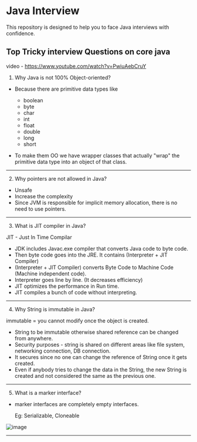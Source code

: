 # Java Interview 
This repository is designed to help you to face Java interviews with confidence.

## Top Tricky interview Questions on core java
video - https://www.youtube.com/watch?v=PwiuAebCruY

1. Why Java is not 100% Object-oriented?
* Because there are primitive data types like
    *  boolean
    *  byte
    *  char
    *  int
    *  float
    *  double
    *  long
    *  short
        
* To make them OO we have wrapper classes that actually "wrap" the primitive data type into an object of that class.
--------------------
2. Why pointers are not allowed in Java?

* Unsafe
* Increase the complexity
* Since JVM is responsible for implicit memory allocation, there is no need to use pointers.
-----------------------

3. What is JIT compiler in Java?

JIT - Just In Time Compilar

* JDK includes Javac.exe compiler that converts Java code to byte code.
* Then byte code goes into the JRE. It contains (Interpreter + JIT Compiler)
* (Interpreter + JIT Compiler) converts Byte Code to Machine Code (Machine independent code).
* Interpreter goes line by line. (It decreases efficiency)
* JIT optimizes the performance in Run time.
* JIT compiles a bunch of code without interpreting.
-----------------------

4. Why String is immutable in Java?

immutable = you cannot modify once the object is created.

* String to be immutable otherwise shared reference can be changed from anywhere.
* Security purposes - string is shared on different areas like file system, networking connection, DB connection.
* It secures since no one can change the reference of String once it gets created.
* Even if anybody tries to change the data in the String, the new String is created and not considered the same as the previous one. 
-------------------------

5. What is a marker interface?

* marker interfaces are completely empty interfaces.
  
  Eg: Serializable, Cloneable

![image](https://github.com/DininduChamikara/Java-Interview/assets/73112985/2f150129-7b35-488d-9c64-f9cbdea809a8)

--------------------------
